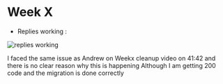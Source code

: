 # Week X 

- Replies working :

![replies working](https://github.com/hazemshaalan/aws-bootcamp-cruddur-2023/assets/114304965/e94b341d-cd9f-488c-a1dc-1173f1563082)


I faced the same issue as Andrew on Weekx cleanup video on 41:42 and there is no clear reason why this is happening Although I am getting 200 code and the migration is done correctly
